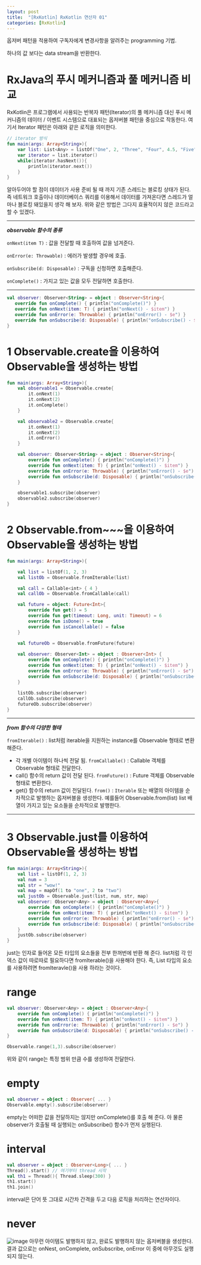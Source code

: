 ```yaml
---
layout: post
title:  "[RxKotlin] RxKotlin 연산자 01"
categories: [RxKotlin]
---
```


옵저버 패턴을 적용하여 구독자에게 변경사항을 알려주는 programming 기법.

하나의 값 보다는 data stream을 반환한다.

# RxJava의 푸시 메커니즘과 풀 메커니즘 비교

RxKotlin은 프로그램에서 사용되는 반복자 패턴(Iterator)의 풀 메커니즘 대신 푸시 메커니즘의 데이터 / 이벤트 시스템으로 대표되는 옵저버블 패턴을 중심으로 작동한다.
여기서 Iterator 패턴은 아래와 같은 로직을 의미한다.

```kotlin
// iterator 방식
fun main(args: Array<String>){
    var list: List<Any> = listOf("One", 2, "Three", "Four", 4.5, "Five", 6.0f)
    var iterator = list.iterator()
    while(iterator.hasNext()){
        println(iterator.next())
    }
}
```
알아두어야 할 점이 데이터가 사용 준비 될 때 까지 기존 스레드는 블로킹 상태가 된다.
즉 네트워크 호출이나 데이터베이스 쿼리를 이용해서 데이터를 가져온다면 스레드가 얼마나 블로킹 돼있을지 생각 해 보자.
위와 같은 방법은 그다지 효율적이지 않은 코드라고 할 수 있겠다.

---
***observable 함수의 종류***

`onNext(item T)` : 값을 전달할 때 호출하여 값을 넘겨준다.

`onError(e: Throwable)` : 에러가 발생할 경우에 호출.

`onSubscribe(d: Disposable)` : 구독을 신청하면 호출해준다.

`onComplete()` : 가지고 있는 값을 모두 전달하면 호출한다.

---

```kotlin
val observer: Observer<String> = object : Observer<String>{
   override fun onComplete() { println("onComplete()") }
   override fun onNext(item: T) { println("onNext() - $item") }
   override fun onError(e: Throwable) { println("onError() - $e") }
   override fun onSubscribe(d: Disposable) { println("onSubscribe() - $d") }
}
```
# 1 Observable.create을 이용하여 Observable을 생성하는 방법

```kotlin
fun main(args: Array<String>){
    val observable1 = Observable.create{
        it.onNext(1)
        it.onNext(2)
        it.onComplete()
    }

    val observable2 = Observable.create{
        it.onNext(1)
        it.onNext(2)
        it.onError()
    }

    val observer: Observer<String> = object : Observer<String>{
        override fun onComplete() { println("onComplete()") }
        override fun onNext(item: T) { println("onNext() - $item") }
        override fun onError(e: Throwable) { println("onError() - $e") }
        override fun onSubscribe(d: Disposable) { println("onSubscribe() - $d") }
    }

    observable1.subscribe(observer)
    observable2.subscribe(observer)
}
```


# 2 Observable.from~~~을 이용하여 Observable을 생성하는 방법

```kotlin
fun main(args: Array<String>){

    val list = listOf(1, 2, 3)
    val listOb = Observable.fromIterable(list)

    val call = Callable<int> { 4 }
    val callOb = Observable.fromCallable(call)

    val future = object: Future<Int>{
        override fun get() = 5
        override fun get(timeout: Long, unit: Timeout) = 6
        override fun isDone() = true
        override fun isCancellable() = false
    }

    val futureOb = Observable.fromFuture(future)
    
    val observer: Observer<Int> = object : Observer<Int> {
        override fun onComplete() { println("onComplete()") }
        override fun onNext(item: T) { println("onNext() - $item") }
        override fun onError(e: Throwable) { println("onError() - $e") }
        override fun onSubscribe(d: Disposable) { println("onSubscribe() - $d") }
    }
    
    listOb.subscribe(observer)
    callOb.subscribe(observer)
    futureOb.subscribe(observer)
}
```
---
***from 함수의 다양한 형태***

`fromIterable()` : list처럼 iterable을 지원하는 instance를 Observable 형태로 변환해준다.
 - 각 개별 아이템이 하나씩 전달 됨.
 `fromCallable()` : Callable 객체를 Observable 형태로 전달한다.
  - call() 함수의 return 값이 전달 된다.
`fromFuture()` : Future 객체를 Observable 형태로 변환한다. 
 - get() 함수의 return 값이 전달된다.
`from()` : `Iterable` 또는 배열의 아이템을 순차적으로 발행하는 옵저버블을 생성한다. 예를들어 Observable.from(list) list 배열이 가지고 있는 요소들을 순차적으로 발행한다.

---


# 3 Observable.just를 이용하여 Observable을 생성하는 방법

```kotlin
fun main(args: Array<String>){
    val list = listOf(1, 2, 3)
    val num = 3
    val str = "wow!"
    val map = mapOf(1 to "one", 2 to "two")
    val justOb = Observable.just(list, num, str, map)
    val observer: Observer<Any> = object : Observer<Any>{
        override fun onComplete() { println("onComplete()") }
        override fun onNext(item: T) { println("onNext() - $item") }
        override fun onError(e: Throwable) { println("onError() - $e") }
        override fun onSubscribe(d: Disposable) { println("onSubscribe() - $d") }
    }
    justOb.subscribe(observer)
}
```
just는 인자로 들어온 모든 타입의 요소들을 전부 한꺼번에 반환 해 준다.
list처럼 각 인덱스 값이 따로따로 필요하다면 fromIterable()을 사용해야 한다.
즉, List 타입의 요소를 사용하려면 fromIteravle()을 사용 하라는 것이다.

# range
```kotlin
val observer: Observer<Any> = object : Observer<Any>{
    override fun onComplete() { println("onComplete()") }
    override fun onNext(item: T) { println("onNext() - $item") }
    override fun onError(e: Throwable) { println("onError() - $e") }
    override fun onSubscribe(d: Disposable) { println("onSubscribe() - $d") }
}

Observable.range(1,3).subscribe(observer)
```
위와 같이 range는 특정 범위 만큼 수를 생성하여 전달한다.

# empty
```kotlin
val observer = object : Observer{ ... }
Observable.empty().subscribe(observer)
```
empty는 어떠한 값을 전달하지는 않지만 onComplete()를 호출 해 준다. 아 물론 observer가 호출될 때 실행되는 onSubscribe() 함수가 먼저 실행된다.

# interval
```kotlin
val observer = object : Observer<Long>{ ... }
Thread().start() // 여기부터 thread 시작
val th1 = Thread(){ Thread.sleep(300) }
th1.start()
th1.join()
```
interval은 단어 뜻 그대로 시간차 간격을 두고 다음 로직을 처리하는 연산자이다. 

# never
![image](/articles/2021-09/img/never.png)
아무런 아이템도 발행하지 않고, 완료도 발행하지 않는 옵저버블을 생성한다.
결과 값으로는 onNest, onComplete, onSubscribe, onError 이 중에 아무것도 실행되지 않는다.
